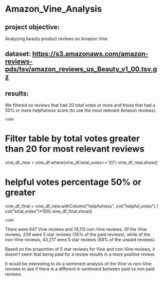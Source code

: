 # Amazon_Vine_Analysis

## project objective: 
Analyzing beauty product reviews on Amazon Vine

## dataset: https://s3.amazonaws.com/amazon-reviews-pds/tsv/amazon_reviews_us_Beauty_v1_00.tsv.gz

## results: 
We filtered on reviews that had 20 total votes or more and those that had a 50% or more helpfulness score (to use the most relevant Amazon reviews). 

`code`
# Filter table by total votes greater than 20 for most relevant reviews 
vine_df_new = vine_df.where(vine_df.total_votes>='20')
vine_df_new.show()

# helpful votes percentage 50% or greater
vine_df_final = vine_df_new.withColumn("helpfulness", col("helpful_votes") / col("total_votes")*100)
vine_df_final.show()

`code`

There were 647 Vine reviews and 74,113 non-Vine reviews. Of the Vine reviews, 229 were 5 star reviews (35% of the paid reviews), while of the non-Vine reviews, 43,217 were 5 star reviews (58% of the unpaid reviews). 

Based on the proportion of 5 star reviews for Vine and non-Vine reviews, it doesn't seem that being paid for a review results in a more positive review. 

It would be interesting to do a sentiment analysis of the Vine vs non-Vine reviews to see if there is a different in sentiment between paid vs non paid reviews. 

